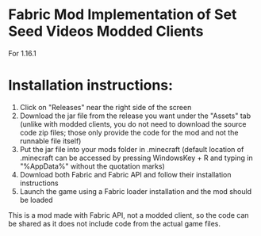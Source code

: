 # Fabric Mod Implementation of Set Seed Videos Modded Clients
For 1.16.1

# Installation instructions:

1. Click on "Releases" near the right side of the screen
2. Download the jar file from the release you want under the "Assets" tab (unlike with modded clients, you do not need to download the source code zip files; those only provide the code for the mod and not the runnable file itself)
3. Put the jar file into your mods folder in .minecraft (default location of .minecraft can be accessed by pressing WindowsKey + R and typing in "%AppData%" without the quotation marks)
4. Download both Fabric and Fabric API and follow their installation instructions
5. Launch the game using a Fabric loader installation and the mod should be loaded

This is a mod made with Fabric API, not a modded client, so the code can be shared as it does not include code from the actual game files.
